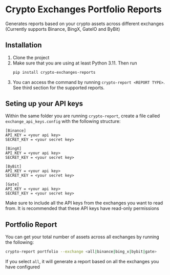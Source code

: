 # Crypto Exchanges Portfolio Reports
Generates reports based on your crypto assets across different exchanges (Currently supports Binance, BingX, GateIO and ByBit)

## Installation
1. Clone the project
2. Make sure that you are using at least Python 3.11. Then run
   ```bash
   pip install crypto-exchanges-reports
   ```
3. You can access the command by running `crypto-report <REPORT TYPE>`. See third section for the supported reports.

## Seting up your API keys
Within the same folder you are running `crypto-report`, create a file called `exchange_api_keys.config` with the following structure:

```config
[Binance]
API_KEY = <your api key>
SECRET_KEY = <your secret key>

[BingX]
API_KEY = <your api key>
SECRET_KEY = <your secret key>

[ByBit]
API_KEY = <your api key>
SECRET_KEY = <your secret key>

[Gate]
API_KEY = <your api key>
SECRET_KEY = <your secret key>
```
Make sure to include all the API keys from the exchanges you want to read from. It is recommended that these API keys have read-only permissions

## Portfolio Report
You can get your total number of assets across all exchanges by running the following:
```bash
crypto-report portfolio --exchange <all|binance|bing_x|bybit|gate>
```

If you select `all`, it will generate a report based on all the exchanges you have configured
